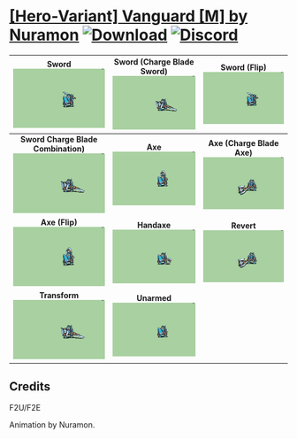 # [\[Hero-Variant\] Vanguard \[M\] by Nuramon](https://github.com/Klokinator/FE-Repo/tree/main/Battle%20Animations/Infantry%20-%20(Swd)%20Mercenaries%20and%20Heroes/%5BHero-Variant%5D%20Vanguard%20%5BM%5D%20by%20Nuramon) [![Download](https://img.shields.io/badge/Download--red?style=social&logo=github)](https://minhaskamal.github.io/DownGit/#/home?url=https://github.com/Klokinator/FE-Repo/tree/main/Battle%20Animations/Infantry%20-%20(Swd)%20Mercenaries%20and%20Heroes/%5BHero-Variant%5D%20Vanguard%20%5BM%5D%20by%20Nuramon) [![Discord](https://img.shields.io/badge/Discord--blue?style=social&logo=discord)](https://discord.gg/C7VNGnyTPA)

| <b>Sword</b><br/><img alt="Sword" src="https://raw.githubusercontent.com/Klokinator/FE-Repo/main/Battle%20Animations/Infantry%20-%20(Swd)%20Mercenaries%20and%20Heroes/%5BHero-Variant%5D%20Vanguard%20%5BM%5D%20by%20Nuramon/1.%20Sword/Sword.gif"/> | <b>Sword (Charge Blade Sword)</b><br/><img alt="Sword (Charge Blade Sword)" src="https://raw.githubusercontent.com/Klokinator/FE-Repo/main/Battle%20Animations/Infantry%20-%20(Swd)%20Mercenaries%20and%20Heroes/%5BHero-Variant%5D%20Vanguard%20%5BM%5D%20by%20Nuramon/1.%20Sword%20(Charge%20Blade%20Sword)/Sword.gif"/> | <b>Sword (Flip)</b><br/><img alt="Sword (Flip)" src="https://raw.githubusercontent.com/Klokinator/FE-Repo/main/Battle%20Animations/Infantry%20-%20(Swd)%20Mercenaries%20and%20Heroes/%5BHero-Variant%5D%20Vanguard%20%5BM%5D%20by%20Nuramon/1.%20Sword%20(Flip)/Sword.gif"/> |
| :---: | :---: | :---: |
| <b>Sword Charge Blade Combination)</b><br/><img alt="Sword Charge Blade Combination)" src="https://raw.githubusercontent.com/Klokinator/FE-Repo/main/Battle%20Animations/Infantry%20-%20(Swd)%20Mercenaries%20and%20Heroes/%5BHero-Variant%5D%20Vanguard%20%5BM%5D%20by%20Nuramon/1.%20Sword%20Charge%20Blade%20Combination)/Sword.gif"/> | <b>Axe</b><br/><img alt="Axe" src="https://raw.githubusercontent.com/Klokinator/FE-Repo/main/Battle%20Animations/Infantry%20-%20(Swd)%20Mercenaries%20and%20Heroes/%5BHero-Variant%5D%20Vanguard%20%5BM%5D%20by%20Nuramon/3.%20Axe/Axe.gif"/> | <b>Axe (Charge Blade Axe)</b><br/><img alt="Axe (Charge Blade Axe)" src="https://raw.githubusercontent.com/Klokinator/FE-Repo/main/Battle%20Animations/Infantry%20-%20(Swd)%20Mercenaries%20and%20Heroes/%5BHero-Variant%5D%20Vanguard%20%5BM%5D%20by%20Nuramon/3.%20Axe%20(Charge%20Blade%20Axe)/Axe.gif"/> |
| <b>Axe (Flip)</b><br/><img alt="Axe (Flip)" src="https://raw.githubusercontent.com/Klokinator/FE-Repo/main/Battle%20Animations/Infantry%20-%20(Swd)%20Mercenaries%20and%20Heroes/%5BHero-Variant%5D%20Vanguard%20%5BM%5D%20by%20Nuramon/3.%20Axe%20(Flip)/Axe.gif"/> | <b>Handaxe</b><br/><img alt="Handaxe" src="https://raw.githubusercontent.com/Klokinator/FE-Repo/main/Battle%20Animations/Infantry%20-%20(Swd)%20Mercenaries%20and%20Heroes/%5BHero-Variant%5D%20Vanguard%20%5BM%5D%20by%20Nuramon/4.%20Handaxe/Handaxe.gif"/> | <b>Revert</b><br/><img alt="Revert" src="https://raw.githubusercontent.com/Klokinator/FE-Repo/main/Battle%20Animations/Infantry%20-%20(Swd)%20Mercenaries%20and%20Heroes/%5BHero-Variant%5D%20Vanguard%20%5BM%5D%20by%20Nuramon/8.%20Revert/Revert.gif"/> |
| <b>Transform</b><br/><img alt="Transform" src="https://raw.githubusercontent.com/Klokinator/FE-Repo/main/Battle%20Animations/Infantry%20-%20(Swd)%20Mercenaries%20and%20Heroes/%5BHero-Variant%5D%20Vanguard%20%5BM%5D%20by%20Nuramon/8.%20Transform/Transform.gif"/> | <b>Unarmed</b><br/><img alt="Unarmed" src="https://raw.githubusercontent.com/Klokinator/FE-Repo/main/Battle%20Animations/Infantry%20-%20(Swd)%20Mercenaries%20and%20Heroes/%5BHero-Variant%5D%20Vanguard%20%5BM%5D%20by%20Nuramon/8.%20Unarmed/Unarmed.gif"/> |

## Credits

F2U/F2E

Animation by Nuramon.

